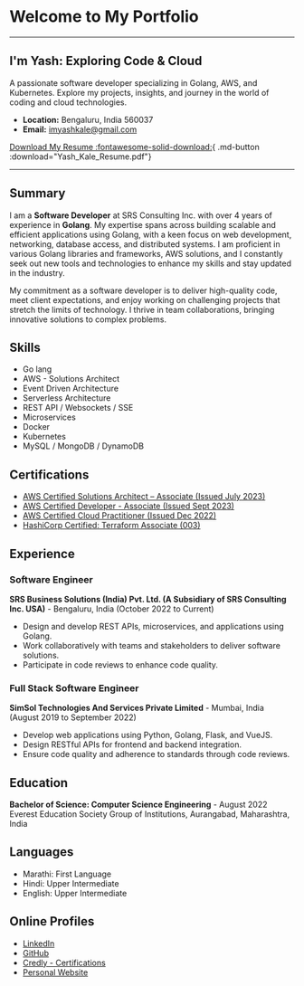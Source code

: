 # Welcome to My Portfolio

---

## I'm Yash: Exploring Code & Cloud

A passionate software developer specializing in Golang, AWS, and Kubernetes. Explore my projects, insights, and journey in the world of coding and cloud technologies.

- **Location:** Bengaluru, India 560037
- **Email:** [imyashkale@gmail.com](mailto:imyashkale@gmail.com)

[Download My Resume :fontawesome-solid-download:](../static/resume/Yash_Kale_Resume.pdf){ .md-button :download="Yash_Kale_Resume.pdf"}

---

## Summary

I am a **Software Developer** at SRS Consulting Inc. with over 4 years of experience in **Golang**. My expertise spans across building scalable and efficient applications using Golang, with a keen focus on web development, networking, database access, and distributed systems. I am proficient in various Golang libraries and frameworks, AWS solutions, and I constantly seek out new tools and technologies to enhance my skills and stay updated in the industry.

My commitment as a software developer is to deliver high-quality code, meet client expectations, and enjoy working on challenging projects that stretch the limits of technology. I thrive in team collaborations, bringing innovative solutions to complex problems.

## Skills

- Go lang
- AWS - Solutions Architect
- Event Driven Architecture
- Serverless Architecture
- REST API / Websockets / SSE
- Microservices
- Docker
- Kubernetes
- MySQL / MongoDB / DynamoDB

## Certifications

- [AWS Certified Solutions Architect – Associate (Issued July 2023)](https://www.credly.com/badges/31397bd2-239e-4dfa-9220-f1eed1488633)
- [AWS Certified Developer - Associate (Issued Sept 2023)](https://www.credly.com/badges/7b875d7d-dc65-4bae-8659-15a253a4ae25)
- [AWS Certified Cloud Practitioner (Issued Dec 2022)](https://www.credly.com/badges/9eb5642b-17d6-4463-9578-50eb57e425c6)
- [HashiCorp Certified: Terraform Associate (003)](https://www.credly.com/badges/0f97f56d-5e8b-47c5-9c81-ae4ee6bb99f6/linked_in_profile)


## Experience

### Software Engineer

**SRS Business Solutions (India) Pvt. Ltd. (A Subsidiary of SRS Consulting Inc. USA)** - Bengaluru, India (October 2022 to Current)

- Design and develop REST APIs, microservices, and applications using Golang.
- Work collaboratively with teams and stakeholders to deliver software solutions.
- Participate in code reviews to enhance code quality.

### Full Stack Software Engineer

**SimSol Technologies And Services Private Limited** - Mumbai, India (August 2019 to September 2022)

- Develop web applications using Python, Golang, Flask, and VueJS.
- Design RESTful APIs for frontend and backend integration.
- Ensure code quality and adherence to standards through code reviews.

## Education

**Bachelor of Science: Computer Science Engineering** - August 2022
Everest Education Society Group of Institutions, Aurangabad, Maharashtra, India

## Languages

- Marathi: First Language
- Hindi: Upper Intermediate
- English: Upper Intermediate

## Online Profiles

- [LinkedIn](https://www.linkedin.com/in/imyashkale/)
- [GitHub](https://github.com/imyashkale)
- [Credly - Certifications](https://www.credly.com/badges/9eb5642b-17d6-4463-9578-50eb57e425c6)
- [Personal Website](https://imyashkale.com)
